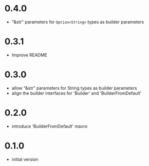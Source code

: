 # 0.4.0
* "&str" parameters for `Option<String>` types as builder parameters

# 0.3.1
* Improve README

# 0.3.0
* allow "&str" parameters for String types as builder parameters
* align the builder interfaces for 'Builder' and 'BuilderFromDefault'

# 0.2.0
* introduce 'BuilderFromDefault' macro

# 0.1.0
* initial version